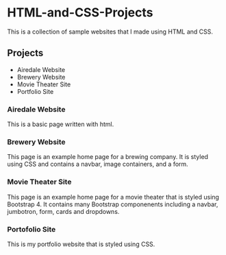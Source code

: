 # HTML-and-CSS-Projects

This is a collection of sample websites that I made using HTML and CSS.

## Projects

* Airedale Website
* Brewery Website
* Movie Theater Site
* Portfolio Site

### Airedale Website

This is a basic page written with html.

### Brewery Website

This page is an example home page for a brewing company.  It is styled using CSS and contains a navbar, image containers, and a form.

### Movie Theater Site

This page is an example home page for a movie theater that is styled using Bootstrap 4.  It contains many Bootstrap componenents including a navbar, jumbotron, form, cards and dropdowns.

### Portofolio Site

This is my portfolio website that is styled using CSS.
